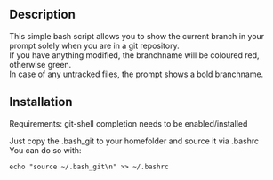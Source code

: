## Description

This simple bash script allows you to show the current branch in your prompt solely when you are in a git repository.  
If you have anything modified, the branchname will be coloured red, otherwise green.  
In case of any untracked files, the prompt shows a bold branchname. 

## Installation

Requirements: git-shell completion needs to be enabled/installed

Just copy the .bash_git to your homefolder and source it via .bashrc  
You can do so with: 

	echo "source ~/.bash_git\n" >> ~/.bashrc 


